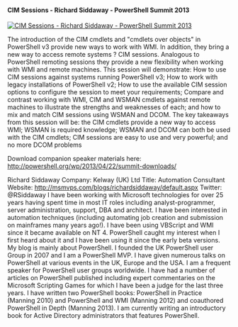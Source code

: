 ﻿#### CIM Sessions - Richard Siddaway - PowerShell Summit 2013

[![CIM Sessions - Richard Siddaway - PowerShell Summit 2013](https://i4.ytimg.com/vi/KFA-zSojxqw/hqdefault.jpg "CIM Sessions - Richard Siddaway - PowerShell Summit 2013")](https://www.youtube.com/watch?v=KFA-zSojxqw)

The introduction of the CIM cmdlets and "cmdlets over objects" in PowerShell v3 provide new ways to work with WMI. In addition, they bring a new way to access remote systems ? CIM sessions. Analogous to PowerShell remoting sessions they provide a new flexibility when working with WMI and remote machines. This session will demonstrate: How to use CIM sessions against systems running PowerShell v3; How to work with legacy installations of PowerShell v2; How to use the available CIM session options to configure the session to meet your requirements; Compare and contrast working with WMI, CIM and WSMAN cmdlets against remote machines to illustrate the strengths and weaknesses of each; and how to mix and match CIM sessions using WSMAN and DCOM. The key takeaways from this session will be: the CIM cmdlets provide a new way to access WMI; WSMAN is required knowledge; WSMAN and DCOM can both be used with the CIM cmdlets; CIM sessions are easy to use and very powerful; and no more DCOM problems

Download companion speaker materials here: 
http://powershell.org/wp/2013/04/22/summit-downloads/

Richard Siddaway
Company: Kelway (UK) Ltd
Title: Automation Consultant
Website: http://msmvps.com/blogs/richardsiddaway/default.aspx
Twitter: @RSiddaway
I have been working with Microsoft technologies for over 25 years having spent time in most IT roles including analyst-programmer, server administration, support, DBA and architect. I have been interested in automation techniques (including automating job creation and submission on mainframes many years ago!). I have been using VBScript and WMI since it became available on NT 4. PowerShell caught my interest when I first heard about it and I have been using it since the early beta versions. My blog is mainly about PowerShell. I founded the UK PowerShell user Group in 2007 and I am a PowerShell MVP. I have given numerous talks on PowerShell at various events in the UK, Europe and the USA. I am a frequent speaker for PowerShell user groups worldwide. I have had a number of articles on PowerShell published including expert commentaries on the Microsoft Scripting Games for which I have been a judge for the last three years. I have written two PowerShell books: PowerShell in Practice (Manning 2010) and PowerShell and WMI (Manning 2012) and coauthored PowerShell in Depth (Manning 2013). I am currently writing an introductory book for Active Directory administrators that features PowerShell.


